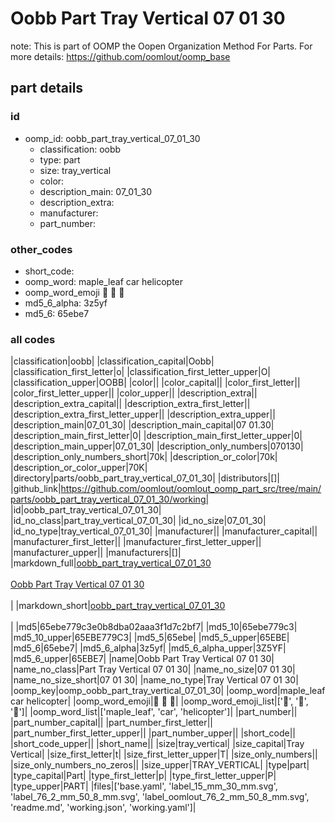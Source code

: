 # Oobb Part Tray Vertical 07 01 30  

note: This is part of OOMP the Oopen Organization Method For Parts. For more details: https://github.com/oomlout/oomp_base

##  part details





### id
* oomp_id: oobb_part_tray_vertical_07_01_30
  * classification: oobb
  * type: part
  * size: tray_vertical
  * color: 
  * description_main: 07_01_30
  * description_extra: 
  * manufacturer: 
  * part_number: 

### other_codes
* short_code: 
* oomp_word: maple_leaf car helicopter
* oomp_word_emoji :maple_leaf: :car: :helicopter:
* md5_6_alpha: 3z5yf
* md5_6: 65ebe7

### all codes 
|classification|oobb|
|classification_capital|Oobb|
|classification_first_letter|o|
|classification_first_letter_upper|O|
|classification_upper|OOBB|
|color||
|color_capital||
|color_first_letter||
|color_first_letter_upper||
|color_upper||
|description_extra||
|description_extra_capital||
|description_extra_first_letter||
|description_extra_first_letter_upper||
|description_extra_upper||
|description_main|07_01_30|
|description_main_capital|07 01.30|
|description_main_first_letter|0|
|description_main_first_letter_upper|0|
|description_main_upper|07_01_30|
|description_only_numbers|070130|
|description_only_numbers_short|70k|
|description_or_color|70k|
|description_or_color_upper|70K|
|directory|parts/oobb_part_tray_vertical_07_01_30|
|distributors|[]|
|github_link|https://github.com/oomlout/oomlout_oomp_part_src/tree/main/parts/oobb_part_tray_vertical_07_01_30/working|
|id|oobb_part_tray_vertical_07_01_30|
|id_no_class|part_tray_vertical_07_01_30|
|id_no_size|07_01_30|
|id_no_type|tray_vertical_07_01_30|
|manufacturer||
|manufacturer_capital||
|manufacturer_first_letter||
|manufacturer_first_letter_upper||
|manufacturer_upper||
|manufacturers|[]|
|markdown_full|[oobb_part_tray_vertical_07_01_30](https://github.com/oomlout/oomlout_oomp_part_src/tree/main/parts/oobb_part_tray_vertical_07_01_30/working)<br>[](https://github.com/oomlout/oomlout_oomp_part_src/tree/main/parts/oobb_part_tray_vertical_07_01_30/working)<br>[Oobb Part Tray Vertical 07 01 30](https://github.com/oomlout/oomlout_oomp_part_src/tree/main/parts/oobb_part_tray_vertical_07_01_30/working)<br><br>|
|markdown_short|[oobb_part_tray_vertical_07_01_30](https://github.com/oomlout/oomlout_oomp_part_src/tree/main/parts/oobb_part_tray_vertical_07_01_30/working)<br><br>|
|md5|65ebe779c3e0b8dba02aaa3f1d7c2bf7|
|md5_10|65ebe779c3|
|md5_10_upper|65EBE779C3|
|md5_5|65ebe|
|md5_5_upper|65EBE|
|md5_6|65ebe7|
|md5_6_alpha|3z5yf|
|md5_6_alpha_upper|3Z5YF|
|md5_6_upper|65EBE7|
|name|Oobb Part Tray Vertical 07 01 30|
|name_no_class|Part Tray Vertical 07 01 30|
|name_no_size|07 01 30|
|name_no_size_short|07 01 30|
|name_no_type|Tray Vertical 07 01 30|
|oomp_key|oomp_oobb_part_tray_vertical_07_01_30|
|oomp_word|maple_leaf car helicopter|
|oomp_word_emoji|:maple_leaf: :car: :helicopter:|
|oomp_word_emoji_list|[':maple_leaf:', ':car:', ':helicopter:']|
|oomp_word_list|['maple_leaf', 'car', 'helicopter']|
|part_number||
|part_number_capital||
|part_number_first_letter||
|part_number_first_letter_upper||
|part_number_upper||
|short_code||
|short_code_upper||
|short_name||
|size|tray_vertical|
|size_capital|Tray Vertical|
|size_first_letter|t|
|size_first_letter_upper|T|
|size_only_numbers||
|size_only_numbers_no_zeros||
|size_upper|TRAY_VERTICAL|
|type|part|
|type_capital|Part|
|type_first_letter|p|
|type_first_letter_upper|P|
|type_upper|PART|
|files|['base.yaml', 'label_15_mm_30_mm.svg', 'label_76_2_mm_50_8_mm.svg', 'label_oomlout_76_2_mm_50_8_mm.svg', 'readme.md', 'working.json', 'working.yaml']|
